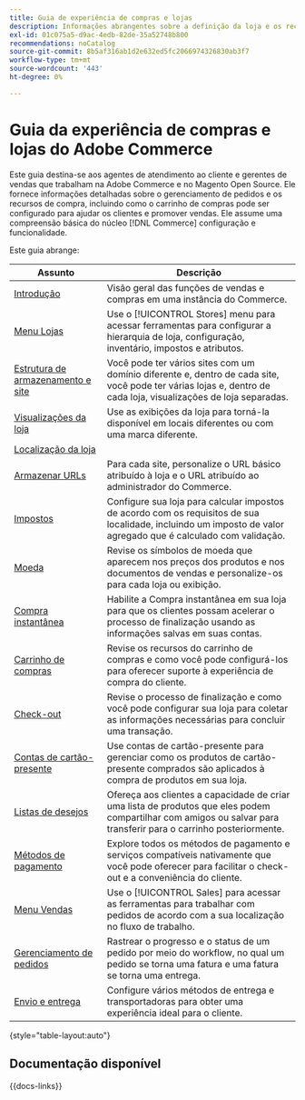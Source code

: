 ```yaml
---
title: Guia de experiência de compras e lojas
description: Informações abrangentes sobre a definição da loja e os recursos de processamento de vendas para agentes de atendimento ao cliente e gerentes de vendas que trabalham na Adobe Commerce e no Magento Open Source Admin.
exl-id: 01c075a5-d9ac-4edb-82de-35a52748b800
recommendations: noCatalog
source-git-commit: 8b5af316ab1d2e632ed5fc2066974326830ab3f7
workflow-type: tm+mt
source-wordcount: '443'
ht-degree: 0%

---
```


# Guia da experiência de compras e lojas do Adobe Commerce

Este guia destina-se aos agentes de atendimento ao cliente e gerentes de vendas que trabalham na Adobe Commerce e no Magento Open Source. Ele fornece informações detalhadas sobre o gerenciamento de pedidos e os recursos de compra, incluindo como o carrinho de compras pode ser configurado para ajudar os clientes e promover vendas. Ele assume uma compreensão básica do núcleo [!DNL Commerce] configuração e funcionalidade.

Este guia abrange:

| Assunto | Descrição |
| ------- | ----------- |
| [Introdução](introduction.md) | Visão geral das funções de vendas e compras em uma instância do Commerce. |
| [Menu Lojas](stores-menu.md) | Use o [!UICONTROL Stores] menu para acessar ferramentas para configurar a hierarquia de loja, configuração, inventário, impostos e atributos. |
| [Estrutura de armazenamento e site](stores.md) | Você pode ter vários sites com um domínio diferente e, dentro de cada site, você pode ter várias lojas e, dentro de cada loja, visualizações de loja separadas. |
| [Visualizações da loja](store-views.md) | Use as exibições da loja para torná-la disponível em locais diferentes ou com uma marca diferente. |
| [Localização da loja](store-localize.md) |  |
| [Armazenar URLs](store-urls.md) | Para cada site, personalize o URL básico atribuído à loja e o URL atribuído ao administrador do Commerce. |
| [Impostos](taxes.md) | Configure sua loja para calcular impostos de acordo com os requisitos de sua localidade, incluindo um imposto de valor agregado que é calculado com validação. |
| [Moeda](currency.md) | Revise os símbolos de moeda que aparecem nos preços dos produtos e nos documentos de vendas e personalize-os para cada loja ou exibição. |
| [Compra instantânea](checkout-instant-purchase.md) | Habilite a Compra instantânea em sua loja para que os clientes possam acelerar o processo de finalização usando as informações salvas em suas contas. |
| [Carrinho de compras](cart.md) | Revise os recursos do carrinho de compras e como você pode configurá-los para oferecer suporte à experiência de compra do cliente. |
| [Check-out](checkout-process.md) | Revise o processo de finalização e como você pode configurar sua loja para coletar as informações necessárias para concluir uma transação. |
| [Contas de cartão-presente](product-gift-card-workflow.md) | Use contas de cartão-presente para gerenciar como os produtos de cartão-presente comprados são aplicados à compra de produtos em sua loja. |
| [Listas de desejos](wishlists.md) | Ofereça aos clientes a capacidade de criar uma lista de produtos que eles podem compartilhar com amigos ou salvar para transferir para o carrinho posteriormente. |
| [Métodos de pagamento](payments.md) | Explore todos os métodos de pagamento e serviços compatíveis nativamente que você pode oferecer para facilitar o check-out e a conveniência do cliente. |
| [Menu Vendas](sales-menu.md) | Use o [!UICONTROL Sales] para acessar as ferramentas para trabalhar com pedidos de acordo com a sua localização no fluxo de trabalho. |
| [Gerenciamento de pedidos](orders.md) | Rastrear o progresso e o status de um pedido por meio do workflow, no qual um pedido se torna uma fatura e uma fatura se torna uma entrega. |
| [Envio e entrega](delivery.md) | Configure vários métodos de entrega e transportadoras para obter uma experiência ideal para o cliente. |

{style="table-layout:auto"}

## Documentação disponível

{{docs-links}}

